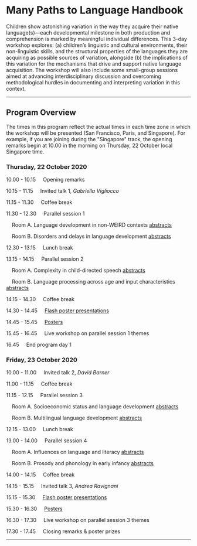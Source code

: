 # Many Paths to Language Handbook

<!--### *If you experience any (technical) problems during this conference, click [here](./mpal/troubleshooting.md) for help.*-->

<!--<img src="./mpal/MPaL.png" width="25%">-->

Children show astonishing variation in the way they acquire their native language(s)—each developmental milestone in both production and comprehension is marked by meaningful individual differences. This 3-day workshop explores: (a) children’s linguistic and cultural environments, their non-linguistic skills, and the structural properties of the languages they are acquiring as possible sources of variation, alongside (b) the implications of this variation for the mechanisms that drive and support native language acquisition. The workshop will also include some small-group sessions aimed at advancing interdisciplinary discussion and overcoming methodological hurdles in documenting and interpreting variation in this context.

---

## Program Overview
The times in this program reflect the actual times in each time zone in which the workshop will be presented (San Francisco, Paris, and Singapore). For example, if you are joining during the "Singapore" track, the opening remarks begin at 10.00 in the morning on Thursday, 22 October local Singapore time.

### Thursday, 22 October 2020
10.00 - 10.15 &nbsp;&nbsp;&nbsp; Opening remarks

10.15 - 11.15 &nbsp;&nbsp;&nbsp; Invited talk 1, *Gabriella Vigliocco*  <!--[abstract](./mpal/abstracts.md)] [video]-->

11.15 - 11.30 &nbsp;&nbsp;&nbsp; Coffee break

11.30 - 12.30 &nbsp;&nbsp;&nbsp; Parallel session 1

&nbsp;&nbsp;&nbsp; Room A. Language development in non-WEIRD contexts [abstracts](./mpal/abstracts.md#language-development-in-non-weird-contexts)

&nbsp;&nbsp;&nbsp; Room B. Disorders and delays in language development [abstracts](./mpal/abstracts.md#disorders-and-delay-in-language-development)

12.30 - 13.15 &nbsp;&nbsp;&nbsp; Lunch break

13.15 - 14.15 &nbsp;&nbsp;&nbsp; Parallel session 2

&nbsp;&nbsp;&nbsp; Room A. Complexity in child-directed speech [abstracts](./mpal/abstracts.md#complexity-in-child-directed-speech)

&nbsp;&nbsp;&nbsp; Room B. Language processing across age and input characteristics [abstracts](./mpal/abstracts.md#language-processing-across-age-and-input-characteristics)

14.15 - 14.30 &nbsp;&nbsp;&nbsp; Coffee break

14.30 - 14.45 &nbsp;&nbsp;&nbsp; [Flash poster presentations](./mpal/poster-overview.md)

14.45 - 15.45 &nbsp;&nbsp;&nbsp; [Posters](./mpal/poster-overview.md)

15.45 - 16.45 &nbsp;&nbsp;&nbsp; Live workshop on parallel session 1 themes

16.45 &nbsp;&nbsp;&nbsp; End program day 1

### Friday, 23 October 2020
10.00 - 11.00 &nbsp;&nbsp;&nbsp; Invited talk 2, *David Barner* <!--[abstract](./mpal/abstracts.md)] [video]-->

11.00 - 11.15 &nbsp;&nbsp;&nbsp; Coffee break

11.15 - 12.15 &nbsp;&nbsp;&nbsp; Parallel session 3

&nbsp;&nbsp;&nbsp; Room A. Socioeconomic status and language development [abstracts](./mpal/abstracts.md#socioeconomic-status-and-language-development)

&nbsp;&nbsp;&nbsp; Room B. Multilingual language development [abstracts](./mpal/abstracts.md#multilingual-language-development)

12.15 - 13.00 &nbsp;&nbsp;&nbsp; Lunch break

13.00 - 14.00 &nbsp;&nbsp;&nbsp; Parallel session 4

&nbsp;&nbsp;&nbsp; Room A. Influences on language and literacy [abstracts](./mpal/abstracts.md#influences-on-language-and-literacy)

&nbsp;&nbsp;&nbsp; Room B. Prosody and phonology in early infancy [abstracts](./mpal/abstracts.md#prosody-and-phonology-in-early-infancy)

14.00 - 14.15 &nbsp;&nbsp;&nbsp; Coffee break

14.15 - 15.15 &nbsp;&nbsp;&nbsp; Invited talk 3, *Andrea Ravignani* <!--[abstract](./mpal/abstracts.md)] [video]-->

15.15 - 15.30 &nbsp;&nbsp;&nbsp; [Flash poster presentations](./mpal/poster-overview.md)

15.30 - 16.30 &nbsp;&nbsp;&nbsp; [Posters](./mpal/poster-overview.md)

16.30 - 17.30 &nbsp;&nbsp;&nbsp; Live workshop on parallel session 3 themes

17.30 - 17.45 &nbsp;&nbsp;&nbsp; Closing remarks & poster prizes

---
<!--
## Acknowledgements

Insert text here
-->

